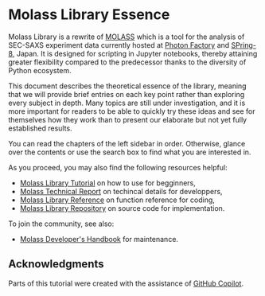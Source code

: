 # Molass Library Essence

Molass Library is a rewrite of [MOLASS](https://pfwww.kek.jp/saxs/MOLASSE.html) which is a tool for the analysis of SEC-SAXS experiment data currently hosted at [Photon Factory](https://www2.kek.jp/imss/pf/eng/) and [SPring-8](http://www.spring8.or.jp/en/), Japan. It is designed for scripting in Jupyter notebooks, thereby attaining greater flexibility compared to the predecessor thanks to the diversity of Python ecosystem.

This document describes the theoretical essence of the library, meaning that we will provide brief entries on each key point rather than exploring every subject in depth. Many topics are still under investigation, and it is more important for readers to be able to quickly try these ideas and see for themselves how they work than to present our elaborate but not yet fully established results.

You can read the chapters of the left sidebar in order. Otherwise, glance over the contents or use the search box to find what you are interested in.

As you proceed, you may also find the following resources helpful:

* [Molass Library Tutorial](https://molass-saxs.github.io/molass-tutorial/) on how to use for begginners,
* [Molass Technical Report](https://freesemt.github.io/molass-technical/) on techincal details for developpers,
* [Molass Library Reference](https://molass-saxs.github.io/molass-library/) on function reference for coding,
* [Molass Library Repository](https://github.com/molass-saxs/molass-library) on source code for implementation.

To join the community, see also:
* [Molass Developer's Handbook](https://molass-saxs.github.io/molass-develop) for maintenance.

## Acknowledgments

Parts of this tutorial were created with the assistance of [GitHub Copilot](https://github.com/features/copilot).